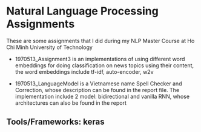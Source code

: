 # Natural Language Processing Assignments

These are some assignments that I did during my NLP Master Course at Ho Chi Minh University of Technology
- 1970513_Assignment3 is an implementations of using different word embeddings for doing classification on news topics using their content, the word embeddings include tf-idf, auto-encoder, w2v

- 1970513_LanguageModel is a Vietnamese name Spell Checker and Correction, whose description can be found in the report file. The implementation include 2 model: bidirectional and vanilla RNN, whose architectures can also be found in the report

## Tools/Frameworks: keras
